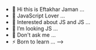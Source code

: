 

- 🔭 Hi this is Eftakhar Jaman ...
- 🌱 JavaScript Lover ...
- 👯 Interested about JS and JS ...
- 🤔 I’m looking JS ...
- 💬 Don't ask me  ...
- ⚡ Born to learn ...
-->
